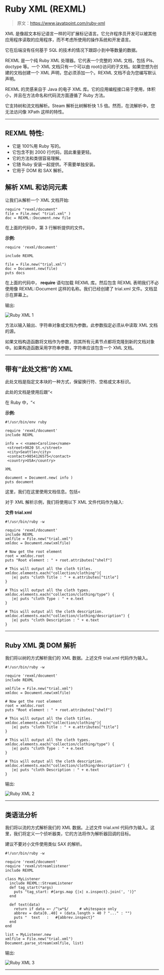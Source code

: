 # Ruby XML (REXML)

> 原文：<https://www.javatpoint.com/ruby-xml>

XML 是像超文本标记语言一样的可扩展标记语言。它允许程序员开发可以被其他应用程序读取的应用程序，而不考虑所使用的操作系统和开发语言。

它在后端没有任何基于 SQL 的技术的情况下跟踪小到中等数量的数据。

REXML 是一个纯 Ruby XML 处理器。它代表一个完整的 XML 文档，包括 PIs、doctype 等。一个 XML 文档只有一个可以由 root()访问的子文档。如果您想为创建的文档创建一个 XML 声明，您必须添加一个。REXML 文档不会为您编写默认声明。

REXML 的灵感来自于 Java 的电子 XML 库。它的应用编程接口易于使用，体积小，并且在方法命名和代码流方面遵循了 Ruby 方法。

它支持树和流文档解析。Steam 解析比树解析快 1.5 倍。然而，在流解析中，您无法访问像 XPath 这样的特性。

* * *

## REXML 特性:

*   它是 100%用 Ruby 写的。
*   它包含不到 2000 行代码，因此重量更轻。
*   它的方法和类很容易理解。
*   它随 Ruby 安装一起提供。不需要单独安装。
*   它用于 DOM 和 SAX 解析。

## 解析 XML 和访问元素

让我们从解析一个 XML 文档开始:

```
require "rexml/document"
file = File.new( "trial.xml" )
doc = REXML::Document.new file

```

在上面的代码中，第 3 行解析提供的文件。

**示例:**

```
require 'rexml/document' 

include REXML 

file = File.new("trial.xml") 
doc = Document.new(file) 
puts docs

```

在上面的代码中， **require** 语句加载 REXML 库。然后包含 REXML 表明我们不必使用像 REXML::Document 这样的名称。我们已经创建了 trial.xml 文件。文档显示在屏幕上。

输出:

![Ruby XML 1](img/18e2f2c31d454074b25a33a7a4fd0a2d.png)

方法以输入输出、字符串对象或文档为参数。此参数指定必须从中读取 XML 文档的源。

如果文档构造函数将文档作为参数，则其所有元素节点都将克隆到新的文档对象中。如果构造函数采用字符串参数，字符串应该包含一个 XML 文档。

* * *

## 带有“此处文档”的 XML

此处文档是指定文本块的一种方式，保留换行符、空格或文本标识。

此处的文档是使用后跟“<

在 Ruby 中，“<

**示例:**

```
#!/usr/bin/env ruby 

require 'rexml/document' 
include REXML 

info = < <name>Caroline</name> 
 <street>9820 St.</street> 
 <city>Seattle</city> 
 <contact>9854126575</contact> 
 <country>USA</country> 

XML 

document = Document.new( info ) 
puts document 
```

这里，我们在这里使用文档信息。包括<

对于 XML 解析示例，我们将使用以下 XML 文件代码作为输入:

**文件 trial.xml**

```
#!/usr/bin/ruby -w 

require 'rexml/document' 
include REXML 
xmlfile = File.new("trial.xml") 
xmldoc = Document.new(xmlfile) 

# Now get the root element 
root = xmldoc.root 
puts "Root element : " + root.attributes["shelf"] 

# This will output all the cloth titles. 
xmldoc.elements.each("collection/clothing"){ 
   |e| puts "cloth Title : " + e.attributes["title"] 
} 

# This will output all the cloth types. 
xmldoc.elements.each("collection/clothing/type") { 
   |e| puts "cloth Type : " + e.text 
} 

# This will output all the cloth description. 
xmldoc.elements.each("collection/clothing/description") { 
   |e| puts "cloth Description : " + e.text 
}

```

* * *

## Ruby XML 类 DOM 解析

我们将以树的方式解析我们的 XML 数据。上述文件 trial.xml 代码作为输入。

```
#!/usr/bin/ruby -w 

require 'rexml/document' 
include REXML 

xmlfile = File.new("trial.xml") 
xmldoc = Document.new(xmlfile) 

# Now get the root element 
root = xmldoc.root 
puts "Root element : " + root.attributes["shelf"] 

# This will output all the cloth titles. 
xmldoc.elements.each("collection/clothing"){ 
   |e| puts "cloth Title : " + e.attributes["title"] 
} 

# This will output all the cloth types. 
xmldoc.elements.each("collection/clothing/type") { 
   |e| puts "cloth Type : " + e.text 
} 

# This will output all the cloth description. 
xmldoc.elements.each("collection/clothing/description") { 
   |e| puts "cloth Description : " + e.text 
}

```

输出:

![Ruby XML 2](img/55fe31b93e70d42219ea20f07590ac81.png)

* * *

## 类语法分析

我们将以流的方式解析我们的 XML 数据。上述文件 trial.xml 代码作为输入。这里，我们将定义一个侦听器类，它的方法将作为解析器回调的目标。

建议不要对小文件使用类似 SAX 的解析。

```
#!/usr/bin/ruby -w 

require 'rexml/document' 
require 'rexml/streamlistener' 
include REXML 

class MyListener 
  include REXML::StreamListener 
  def tag_start(*args) 
    puts "tag_start: #{args.map {|x| x.inspect}.join(', ')}" 
  end 

  def text(data) 
    return if data =~ /^\w*$/     # whitespace only 
    abbrev = data[0..40] + (data.length > 40 ? "..." : "") 
    puts "  text   :   #{abbrev.inspect}" 
  end 
end 

list = MyListener.new 
xmlfile = File.new("trial.xml") 
Document.parse_stream(xmlfile, list)

```

输出:

![Ruby XML 3](img/f1108d431ab56d901ef7313a3c1ffe09.png)

* * *